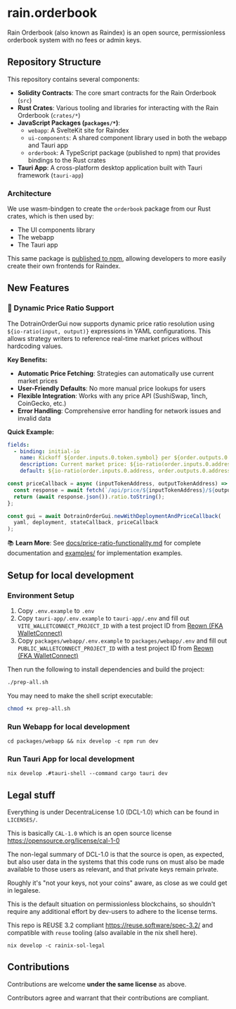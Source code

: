 # rain.orderbook

Rain Orderbook (also known as Raindex) is an open source, permissionless orderbook system with no fees or admin keys.

## Repository Structure

This repository contains several components:

- **Solidity Contracts**: The core smart contracts for the Rain Orderbook (`src`)
- **Rust Crates**: Various tooling and libraries for interacting with the Rain Orderbook (`crates/*`)
- **JavaScript Packages (`packages/*`)**:
  - `webapp`: A SvelteKit site for Raindex
  - `ui-components`: A shared component library used in both the webapp and Tauri app
  - `orderbook`: A TypeScript package (published to npm) that provides bindings to the Rust crates
- **Tauri App**: A cross-platform desktop application built with Tauri framework (`tauri-app`)

### Architecture

We use wasm-bindgen to create the `orderbook` package from our Rust crates, which is then used by:
- The UI components library
- The webapp
- The Tauri app

This same package is [published to npm](https://www.npmjs.com/package/@rainlanguage/orderbook), allowing developers to more easily create their own frontends for Raindex.

## New Features

### 🎯 Dynamic Price Ratio Support

The DotrainOrderGui now supports dynamic price ratio resolution using `${io-ratio(input, output)}` expressions in YAML configurations. This allows strategy writers to reference real-time market prices without hardcoding values.

**Key Benefits:**
- **Automatic Price Fetching**: Strategies can automatically use current market prices
- **User-Friendly Defaults**: No more manual price lookups for users
- **Flexible Integration**: Works with any price API (SushiSwap, 1inch, CoinGecko, etc.)
- **Error Handling**: Comprehensive error handling for network issues and invalid data

**Quick Example:**
```yaml
fields:
  - binding: initial-io
    name: Kickoff ${order.inputs.0.token.symbol} per ${order.outputs.0.token.symbol}
    description: Current market price: ${io-ratio(order.inputs.0.address, order.outputs.0.address)}
    default: ${io-ratio(order.inputs.0.address, order.outputs.0.address)}
```

```javascript
const priceCallback = async (inputTokenAddress, outputTokenAddress) => {
  const response = await fetch(`/api/price/${inputTokenAddress}/${outputTokenAddress}`);
  return (await response.json()).ratio.toString();
};

const gui = await DotrainOrderGui.newWithDeploymentAndPriceCallback(
  yaml, deployment, stateCallback, priceCallback
);
```

📚 **Learn More**: See [docs/price-ratio-functionality.md](docs/price-ratio-functionality.md) for complete documentation and [examples/](examples/) for implementation examples.

## Setup for local development

### Environment Setup

1. Copy `.env.example` to `.env`
2. Copy `tauri-app/.env.example` to `tauri-app/.env` and fill out `VITE_WALLETCONNECT_PROJECT_ID` with a test project ID from [Reown (FKA WalletConnect)](https://cloud.reown.com/sign-in)
3. Copy `packages/webapp/.env.example` to `packages/webapp/.env` and fill out `PUBLIC_WALLETCONNECT_PROJECT_ID` with a test project ID from [Reown (FKA WalletConnect)](https://cloud.reown.com/sign-in)

Then run the following to install dependencies and build the project:
```bash
./prep-all.sh
```
You may need to make the shell script executable:
```bash
chmod +x prep-all.sh
```

### Run Webapp for local development
```
cd packages/webapp && nix develop -c npm run dev
```

### Run Tauri App for local development
```
nix develop .#tauri-shell --command cargo tauri dev
```

## Legal stuff

Everything is under DecentraLicense 1.0 (DCL-1.0) which can be found in `LICENSES/`.

This is basically `CAL-1.0` which is an open source license
https://opensource.org/license/cal-1-0

The non-legal summary of DCL-1.0 is that the source is open, as expected, but
also user data in the systems that this code runs on must also be made available
to those users as relevant, and that private keys remain private.

Roughly it's "not your keys, not your coins" aware, as close as we could get in
legalese.

This is the default situation on permissionless blockchains, so shouldn't require
any additional effort by dev-users to adhere to the license terms.

This repo is REUSE 3.2 compliant https://reuse.software/spec-3.2/ and compatible
with `reuse` tooling (also available in the nix shell here).

```
nix develop -c rainix-sol-legal
```

## Contributions

Contributions are welcome **under the same license** as above.

Contributors agree and warrant that their contributions are compliant.
